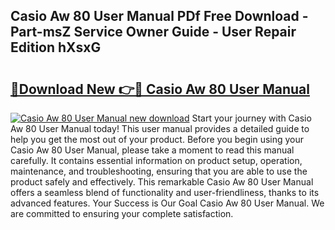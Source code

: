 ## Casio Aw 80 User Manual PDf Free Download - Part-msZ Service Owner Guide - User Repair Edition hXsxG

# <h2><a href="http://bc29157.oget.top/?id=Casio+Aw+80+User+Manual">🔗Download New 👉🔴 Casio Aw 80 User Manual</a></h2>

[![Casio Aw 80 User Manual new download](https://i.imgur.com/5g1atiW.png)](http://bc29157.oget.top/?id=Casio+Aw+80+User+Manual)
Start your journey with Casio Aw 80 User Manual today! This user manual provides a detailed guide to help you get the most out of your product. Before you begin using your Casio Aw 80 User Manual, please take a moment to read this manual carefully. It contains essential information on product setup, operation, maintenance, and troubleshooting, ensuring that you are able to use the product safely and effectively. This remarkable Casio Aw 80 User Manual offers a seamless blend of functionality and user-friendliness, thanks to its advanced features. Your Success is Our Goal Casio Aw 80 User Manual. We are committed to ensuring your complete satisfaction.
